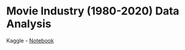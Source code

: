 # Movie Industry (1980-2020) Data Analysis

Kaggle - [Notebook](https://www.kaggle.com/armandodelarosa/movie-industry-dataanalysis)

